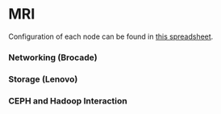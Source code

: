 # MRI 
Configuration of each node can be found in [this spreadsheet](../_static/xlsx/txe1_node_hwtab.csv).

### Networking (Brocade)

### Storage (Lenovo)

### CEPH and Hadoop Interaction 
